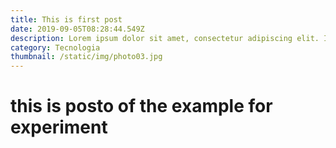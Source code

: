 ```yaml
---
title: This is first post
date: 2019-09-05T08:28:44.549Z
description: Lorem ipsum dolor sit amet, consectetur adipiscing elit. Integer ultricies nisl ligula, at tristique diam fermentum quis.
category: Tecnologia
thumbnail: /static/img/photo03.jpg
---
```


# this is posto of the example for experiment
